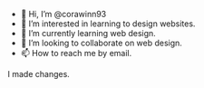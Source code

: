 - 👋 Hi, I’m @corawinn93
- 👀 I’m interested in learning to design websites.
- 🌱 I’m currently learning web design.
- 💞️ I’m looking to collaborate on web design.
- 📫 How to reach me by email.

I made changes.
